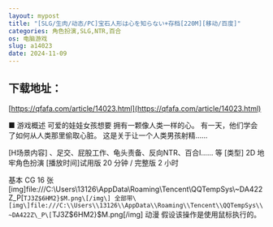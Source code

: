 ```yaml
---
layout: mypost
title: "[SLG/生肉/动态/PC]宝石人形は心を知らない+存档[220M][移动/百度]"
categories: 角色扮演,SLG,NTR,百合
os: 电脑游戏
slug: a14023
date: 2024-11-09
---
```


## 下载地址：

[https://qfafa.com/article/14023.html](https://qfafa.com/article/14023.html)

■ 游戏概述
可爱的娃娃女孩想要
拥有一颗像人类一样的心。
有一天，他们学会了如何从人类那里偷取心脏。
这是关于让一个人类男孩射精......

\[H场景内容\]
、足交、屁股工作、龟头责备、反向NTR、百合I......
等
\[类型\] 2D 地牢角色扮演
\[播放时间\]试用版 20 分钟 / 完整版 2 小时

基本 CG 16 张
\[img\]file:///C:\\Users\\13126\\AppData\\Roaming\\Tencent\\QQTempSys\\~DA422Z\_P\[`TJ3Z$6HM2}$M.png\[/img\] 全部带\[img\]file:///C:\\Users\\13126\\AppData\\Roaming\\Tencent\\QQTempSys\\~DA422Z\_P\[`TJ3Z$6HM2}$M.png\[/img\]
动漫
假设该操作是使用鼠标执行的。
